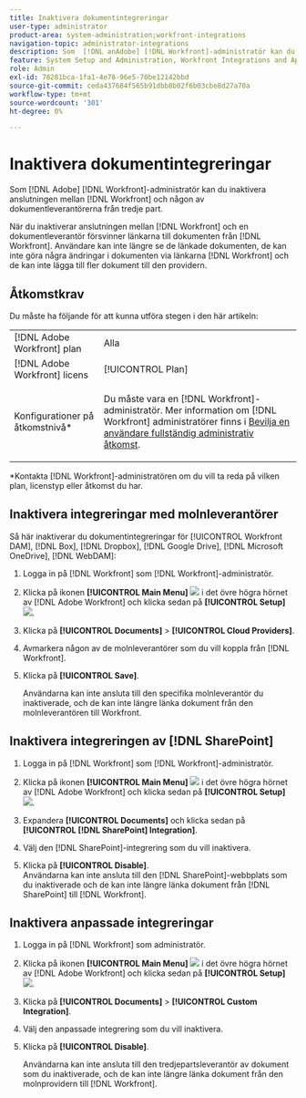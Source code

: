 ```yaml
---
title: Inaktivera dokumentintegreringar
user-type: administrator
product-area: system-administration;workfront-integrations
navigation-topic: administrator-integrations
description: Som  [!DNL anAdobe] [!DNL Workfront]-administratör kan du inaktivera anslutningen mellan Workfront och någon av dokumentleverantörerna från tredje part.
feature: System Setup and Administration, Workfront Integrations and Apps, Digital Content and Documents
role: Admin
exl-id: 78281bca-1fa1-4e78-96e5-70be12142bbd
source-git-commit: ceda437684f565b91dbb8b02f6b03cbe8d27a70a
workflow-type: tm+mt
source-wordcount: '301'
ht-degree: 0%

---
```


# Inaktivera dokumentintegreringar

Som [!DNL Adobe] [!DNL Workfront]-administratör kan du inaktivera anslutningen mellan [!DNL Workfront] och någon av dokumentleverantörerna från tredje part.

När du inaktiverar anslutningen mellan [!DNL Workfront] och en dokumentleverantör försvinner länkarna till dokumenten från [!DNL Workfront]. Användare kan inte längre se de länkade dokumenten, de kan inte göra några ändringar i dokumenten via länkarna [!DNL Workfront] och de kan inte lägga till fler dokument till den providern.

## Åtkomstkrav

Du måste ha följande för att kunna utföra stegen i den här artikeln:

<table style="table-layout:auto"> 
 <col> 
 <col> 
 <tbody> 
  <tr> 
   <td role="rowheader">[!DNL Adobe Workfront] plan</td> 
   <td>Alla</td> 
  </tr> 
  <tr> 
   <td role="rowheader">[!DNL Adobe Workfront] licens</td> 
   <td>[!UICONTROL Plan]</td> 
  </tr> 
  <tr> 
   <td role="rowheader">Konfigurationer på åtkomstnivå*</td> 
   <td> <p>Du måste vara en [!DNL Workfront]-administratör. Mer information om [!DNL Workfront] administratörer finns i <a href="../../administration-and-setup/add-users/configure-and-grant-access/grant-a-user-full-administrative-access.md" class="MCXref xref">Bevilja en användare fullständig administrativ åtkomst</a>.</p> </td> 
  </tr> 
 </tbody> 
</table>

&#42;Kontakta [!DNL Workfront]-administratören om du vill ta reda på vilken plan, licenstyp eller åtkomst du har.

## Inaktivera integreringar med molnleverantörer

Så här inaktiverar du dokumentintegreringar för [!UICONTROL Workfront DAM], [!DNL Box], [!DNL Dropbox], [!DNL Google Drive], [!DNL Microsoft OneDrive], [!DNL WebDAM]:

1. Logga in på [!DNL Workfront] som [!DNL Workfront]-administratör.
1. Klicka på ikonen **[!UICONTROL Main Menu]** ![](assets/main-menu-icon.png) i det övre högra hörnet av [!DNL Adobe Workfront] och klicka sedan på **[!UICONTROL Setup]** ![](assets/gear-icon-settings.png).

1. Klicka på **[!UICONTROL Documents]** > **[!UICONTROL Cloud Providers]**.

1. Avmarkera någon av de molnleverantörer som du vill koppla från [!DNL Workfront].
1. Klicka på **[!UICONTROL Save]**.

   Användarna kan inte ansluta till den specifika molnleverantör du inaktiverade, och de kan inte längre länka dokument från den molnleverantören till Workfront.

## Inaktivera integreringen av [!DNL SharePoint]

1. Logga in på [!DNL Workfront] som [!DNL Workfront]-administratör.
1. Klicka på ikonen **[!UICONTROL Main Menu]** ![](assets/main-menu-icon.png) i det övre högra hörnet av [!DNL Adobe Workfront] och klicka sedan på **[!UICONTROL Setup]** ![](assets/gear-icon-settings.png).

1. Expandera **[!UICONTROL Documents]** och klicka sedan på **[!UICONTROL [!DNL SharePoint] Integration]**.
1. Välj den [!DNL SharePoint]-integrering som du vill inaktivera.
1. Klicka på **[!UICONTROL Disable]**.\
   Användarna kan inte ansluta till den [!DNL SharePoint]-webbplats som du inaktiverade och de kan inte längre länka dokument från [!DNL SharePoint] till [!DNL Workfront].

## Inaktivera anpassade integreringar

1. Logga in på [!DNL Workfront] som administratör.
1. Klicka på ikonen **[!UICONTROL Main Menu]** ![](assets/main-menu-icon.png) i det övre högra hörnet av [!DNL Adobe Workfront] och klicka sedan på **[!UICONTROL Setup]** ![](assets/gear-icon-settings.png).

1. Klicka på **[!UICONTROL Documents]** > **[!UICONTROL Custom Integration]**.
1. Välj den anpassade integrering som du vill inaktivera.
1. Klicka på **[!UICONTROL Disable]**.

   Användarna kan inte ansluta till den tredjepartsleverantör av dokument som du inaktiverade, och de kan inte längre länka dokument från den molnprovidern till [!DNL Workfront].
